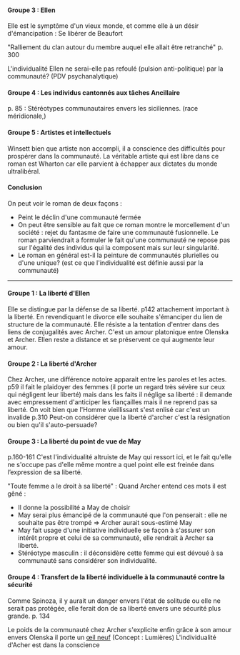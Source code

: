 #### Groupe 3 : Ellen
Elle est le symptôme d'un vieux monde, et comme elle à un désir d'émancipation : Se libérer de Beaufort

"Ralliement du clan autour du membre auquel elle allait être retranché" p. 300

L'individualité Ellen ne serai-elle pas refoulé (pulsion anti-politique) par la communauté? (PDV psychanalytique) 

#### Groupe 4 : Les individus cantonnés aux tâches Ancillaire
p. 85 : Stéréotypes communautaires envers les siciliennes. (race méridionale,)

#### Groupe 5 : Artistes et intellectuels
Winsett bien que artiste non accompli, il a conscience des difficultés pour prospérer dans la communauté. 
La véritable artiste qui est libre dans ce roman est Wharton car elle parvient à échapper aux dictates du monde ultralibéral. 

#### Conclusion
On peut voir le roman de deux façons : 
- Peint le déclin d'une communauté fermée
- On peut être sensible au fait que ce roman montre le morcellement d'un société : rejet du fantasme de faire une communauté fusionnelle. Le roman parviendrait a formuler le fait qu'une communauté ne repose pas sur l'égalité des individus qui la composent mais sur leur singularité.
- Le roman en général est-il la peinture de communautés plurielles ou d'une unique? (est ce que l'individualité est définie aussi par la communauté)

___
#### Groupe 1 : La liberté d'Ellen
Elle se distingue par la défense de sa liberté. p142 attachement important à la liberté. En revendiquant le divorce elle souhaite s'émanciper du lien de structure de la communauté. Elle résiste a la tentation d'entrer dans des liens de conjugalités avec Archer. C'est un amour platonique entre Olenska et Archer. Ellen reste a distance et se préservent ce qui augmente leur amour. 

#### Groupe 2 : La liberté d'Archer
Chez Archer, une différence notoire apparait entre les paroles et les actes. p59 il fait le plaidoyer des femmes (il porte un regard très sévère sur ceux qui négligent leur liberté) mais dans les faits il néglige sa liberté :  il demande avec empressement d'anticiper les fiançailles mais il ne reprend pas sa liberté. 
On voit bien que l'Homme vieillissant s'est enlisé car c'est un invalide p.310
Peut-on considérer que la liberté d'archer c'est la résignation ou bien qu'il s'auto-persuade?

#### Groupe 3 : La liberté du point de vue de May
p.160-161 
C'est l'individualité altruiste de May qui ressort ici, et le fait qu'elle ne s'occupe pas d'elle même montre a quel point elle est freinée dans l’expression de sa liberté. 

"Toute femme a le droit à sa liberté" : Quand Archer entend ces mots il est gêné :
- Il donne la possibilité a May de choisir
- May serai plus émancipé de la communauté que l'on penserait : elle ne souhaite pas être trompé => Archer aurait sous-estimé May
- May fait usage d'une initiative individuelle se façon à s'assurer son intérêt propre et celui de sa communauté, elle rendrait à Archer sa liberté. 
- Stéréotype masculin : il déconsidère cette femme qui est dévoué à sa communauté sans considérer son individualité. 

#### Groupe 4 : Transfert de la liberté individuelle à la communauté contre la sécurité
Comme Spinoza, il y aurait un danger envers l'état de solitude ou elle ne serait pas protégée, elle ferait don de sa liberté envers une sécurité plus grande. p. 134

Le poids de la communauté chez Archer s'explicite enfin grâce à son amour envers Olenska il porte un <u>œil neuf</u> (Concept : Lumières)
L'individualité d'Acher est dans la conscience 